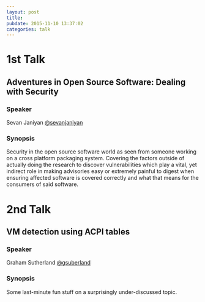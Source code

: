 ```yaml
---
layout: post
title: 
pubdate: 2015-11-10 13:37:02
categories: talk
---
```


# 1st Talk

## Adventures in Open Source Software: Dealing with Security

### Speaker

Sevan Janiyan [@sevanjaniyan](https://twitter.com/sevanjaniyan)

### Synopsis

Security in the open source software world as seen from someone working
on a cross platform packaging system. Covering the factors outside of
actually doing the research to discover vulnerabilities which play a
vital, yet indirect role in making advisories easy or extremely painful
to digest when ensuring affected software is covered correctly and what
that means for the consumers of said software.

# 2nd Talk

## VM detection using ACPI tables

### Speaker

Graham Sutherland [@gsuberland](https://twitter.com/gsuberland)

### Synopsis

Some last-minute fun stuff on a surprisingly under-discussed topic.

